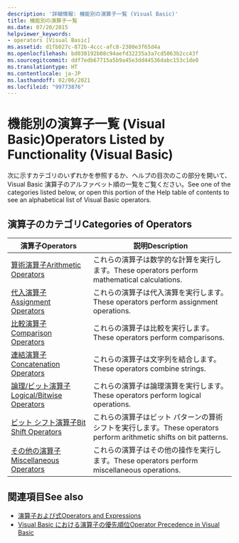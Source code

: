 ```yaml
---
description: '詳細情報: 機能別の演算子一覧 (Visual Basic)'
title: 機能別の演算子一覧
ms.date: 07/20/2015
helpviewer_keywords:
- operators [Visual Basic]
ms.assetid: d1fb027c-872b-4ccc-afc8-2380e3f65d4a
ms.openlocfilehash: bd038192b08c94aefd32235a3a7cd5063b2cc43f
ms.sourcegitcommit: ddf7edb67715a5b9a45e3dd44536dabc153c1de0
ms.translationtype: HT
ms.contentlocale: ja-JP
ms.lasthandoff: 02/06/2021
ms.locfileid: "99773876"
---
```

# <a name="operators-listed-by-functionality-visual-basic"></a><span data-ttu-id="1078a-103">機能別の演算子一覧 (Visual Basic)</span><span class="sxs-lookup"><span data-stu-id="1078a-103">Operators Listed by Functionality (Visual Basic)</span></span>

<span data-ttu-id="1078a-104">次に示すカテゴリのいずれかを参照するか、ヘルプの目次のこの部分を開いて、Visual Basic 演算子のアルファベット順の一覧をご覧ください。</span><span class="sxs-lookup"><span data-stu-id="1078a-104">See one of the categories listed below, or open this portion of the Help table of contents to see an alphabetical list of Visual Basic operators.</span></span>  
  
## <a name="categories-of-operators"></a><span data-ttu-id="1078a-105">演算子のカテゴリ</span><span class="sxs-lookup"><span data-stu-id="1078a-105">Categories of Operators</span></span>  
  
|<span data-ttu-id="1078a-106">演算子</span><span class="sxs-lookup"><span data-stu-id="1078a-106">Operators</span></span>|<span data-ttu-id="1078a-107">説明</span><span class="sxs-lookup"><span data-stu-id="1078a-107">Description</span></span>|  
|---------------|-----------------|  
|[<span data-ttu-id="1078a-108">算術演算子</span><span class="sxs-lookup"><span data-stu-id="1078a-108">Arithmetic Operators</span></span>](arithmetic-operators.md)|<span data-ttu-id="1078a-109">これらの演算子は数学的な計算を実行します。</span><span class="sxs-lookup"><span data-stu-id="1078a-109">These operators perform mathematical calculations.</span></span>|  
|[<span data-ttu-id="1078a-110">代入演算子</span><span class="sxs-lookup"><span data-stu-id="1078a-110">Assignment Operators</span></span>](assignment-operators.md)|<span data-ttu-id="1078a-111">これらの演算子は代入演算を実行します。</span><span class="sxs-lookup"><span data-stu-id="1078a-111">These operators perform assignment operations.</span></span>|  
|[<span data-ttu-id="1078a-112">比較演算子</span><span class="sxs-lookup"><span data-stu-id="1078a-112">Comparison Operators</span></span>](comparison-operators.md)|<span data-ttu-id="1078a-113">これらの演算子は比較を実行します。</span><span class="sxs-lookup"><span data-stu-id="1078a-113">These operators perform comparisons.</span></span>|  
|[<span data-ttu-id="1078a-114">連結演算子</span><span class="sxs-lookup"><span data-stu-id="1078a-114">Concatenation Operators</span></span>](concatenation-operators.md)|<span data-ttu-id="1078a-115">これらの演算子は文字列を結合します。</span><span class="sxs-lookup"><span data-stu-id="1078a-115">These operators combine strings.</span></span>|  
|[<span data-ttu-id="1078a-116">論理/ビット演算子</span><span class="sxs-lookup"><span data-stu-id="1078a-116">Logical/Bitwise Operators</span></span>](logical-bitwise-operators.md)|<span data-ttu-id="1078a-117">これらの演算子は論理演算を実行します。</span><span class="sxs-lookup"><span data-stu-id="1078a-117">These operators perform logical operations.</span></span>|  
|[<span data-ttu-id="1078a-118">ビット シフト演算子</span><span class="sxs-lookup"><span data-stu-id="1078a-118">Bit Shift Operators</span></span>](bit-shift-operators.md)|<span data-ttu-id="1078a-119">これらの演算子はビット パターンの算術シフトを実行します。</span><span class="sxs-lookup"><span data-stu-id="1078a-119">These operators perform arithmetic shifts on bit patterns.</span></span>|  
|[<span data-ttu-id="1078a-120">その他の演算子</span><span class="sxs-lookup"><span data-stu-id="1078a-120">Miscellaneous Operators</span></span>](miscellaneous-operators.md)|<span data-ttu-id="1078a-121">これらの演算子はその他の操作を実行します。</span><span class="sxs-lookup"><span data-stu-id="1078a-121">These operators perform miscellaneous operations.</span></span>|  
  
## <a name="see-also"></a><span data-ttu-id="1078a-122">関連項目</span><span class="sxs-lookup"><span data-stu-id="1078a-122">See also</span></span>

- [<span data-ttu-id="1078a-123">演算子および式</span><span class="sxs-lookup"><span data-stu-id="1078a-123">Operators and Expressions</span></span>](../../programming-guide/language-features/operators-and-expressions/index.md)
- [<span data-ttu-id="1078a-124">Visual Basic における演算子の優先順位</span><span class="sxs-lookup"><span data-stu-id="1078a-124">Operator Precedence in Visual Basic</span></span>](operator-precedence.md)
